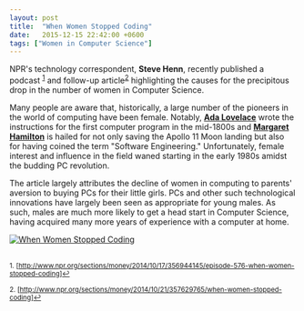 ```yaml
---
layout: post
title:  "When Women Stopped Coding"
date:   2015-12-15 22:42:00 +0600
tags: ["Women in Computer Science"]
---
```

<div class="row">
    <div class="col-md-7">
        <p>NPR's technology correspondent, <strong>Steve Henn</strong>, recently published a podcast <sup><a href="#footnote-1" id="reference-1">1</a></sup> and follow-up article<sup><a href="#footnote-2" id="reference-2">2</a></sup> highlighting the causes for the precipitous drop in the number of women in Computer Science.</p>
        <p>Many people are aware that, historically, a large number of the pioneers in the world of computing have been female.  Notably, <strong><a href="https://en.wikipedia.org/wiki/Ada_Lovelace" title="Ada Lovelace - Wikipedia, the free encyclopedia">Ada Lovelace</a></strong> wrote the instructions for the first computer program in the mid-1800s and <strong><a href="https://en.wikipedia.org/wiki/Margaret_Hamilton_(scientist)" title="Margaret Hamilton (scientist) - Wikipedia, the free encyclopedia">Margaret Hamilton</a></strong> is hailed for not only saving the Apollo 11 Moon landing but also for having coined the term "Software Engineering."  Unfortunately, female interest and influence in the field waned starting in the early 1980s amidst the budding PC revolution.</p>
        <p>The article largely attributes the decline of women in computing to parents' aversion to buying PCs for their little girls.  PCs and other such technological innovations have largely been seen as appropriate for young males.  As such, males are much more likely to get a head start in Computer Science, having acquired many more years of experience with a computer at home.</p>  
    </div>
    <div class="col-md-5">
        <a href="http://static.colestock.com/images/when-women-stopped-coding-540x540.jpg"><img class="img-responsive img-thumbnail" src="http://static.colestock.com/images/when-women-stopped-coding-540x540.jpg" alt="When Women Stopped Coding" title="When Women Stopped Coding" /></a>
    </div>
</div>
<br>
<p><sup id="footnote-1">1. [<a href="http://www.npr.org/sections/money/2014/10/17/356944145/episode-576-when-women-stopped-coding" title="When Women Stopped Coding : Planet Money : NPR">http://www.npr.org/sections/money/2014/10/17/356944145/episode-576-when-women-stopped-coding</a>]<a href="#reference-1" title="Go to footnote in the text.">&#8617;</a></sup></p>
<p><sup id="footnote-2">2. [<a href="http://www.npr.org/sections/money/2014/10/21/357629765/when-women-stopped-coding" title="When Women Stopped Coding : Planet Money : NPR">http://www.npr.org/sections/money/2014/10/21/357629765/when-women-stopped-coding</a>]<a href="#reference-2" title="Go to footnote in the text.">&#8617;</a></sup></p>